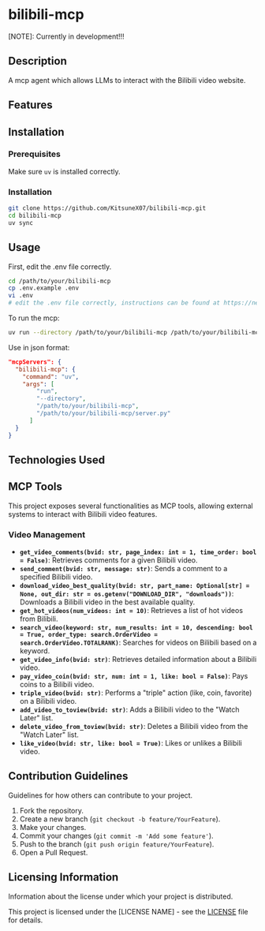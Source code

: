 # bilibili-mcp
[NOTE]: Currently in development!!!

## Description

A mcp agent which allows LLMs to interact with the Bilibili video website.

## Features


## Installation

### Prerequisites
Make sure ``uv`` is installed correctly.

### Installation
```bash
git clone https://github.com/KitsuneX07/bilibili-mcp.git
cd bilibili-mcp
uv sync
```

## Usage
First, edit the .env file correctly.
```bash
cd /path/to/your/bilibili-mcp
cp .env.example .env
vi .env
# edit the .env file correctly, instructions can be found at https://nemo2011.github.io/bilibili-api/#/get-credential
```


To run the mcp:
```bash
uv run --directory /path/to/your/bilibili-mcp /path/to/your/bilibili-mcp/server.py
```

Use in json format:
```json
"mcpServers": {
  "bilibili-mcp": {
    "command": "uv",
    "args": [
        "run",
        "--directory",
        "/path/to/your/bilibili-mcp",
        "/path/to/your/bilibili-mcp/server.py"
      ]
  }
}
```

## Technologies Used
## MCP Tools

This project exposes several functionalities as MCP tools, allowing external systems to interact with Bilibili video features.

### Video Management

*   **`get_video_comments(bvid: str, page_index: int = 1, time_order: bool = False)`**: Retrieves comments for a given Bilibili video.
*   **`send_comment(bvid: str, message: str)`**: Sends a comment to a specified Bilibili video.
*   **`download_video_best_quality(bvid: str, part_name: Optional[str] = None, out_dir: str = os.getenv("DOWNLOAD_DIR", "downloads"))`**: Downloads a Bilibili video in the best available quality.
*   **`get_hot_videos(num_videos: int = 10)`**: Retrieves a list of hot videos from Bilibili.
*   **`search_video(keyword: str, num_results: int = 10, descending: bool = True, order_type: search.OrderVideo = search.OrderVideo.TOTALRANK)`**: Searches for videos on Bilibili based on a keyword.
*   **`get_video_info(bvid: str)`**: Retrieves detailed information about a Bilibili video.
*   **`pay_video_coin(bvid: str, num: int = 1, like: bool = False)`**: Pays coins to a Bilibili video.
*   **`triple_video(bvid: str)`**: Performs a "triple" action (like, coin, favorite) on a Bilibili video.
*   **`add_video_to_toview(bvid: str)`**: Adds a Bilibili video to the "Watch Later" list.
*   **`delete_video_from_toview(bvid: str)`**: Deletes a Bilibili video from the "Watch Later" list.
*   **`like_video(bvid: str, like: bool = True)`**: Likes or unlikes a Bilibili video.


## Contribution Guidelines

Guidelines for how others can contribute to your project.

1.  Fork the repository.
2.  Create a new branch (`git checkout -b feature/YourFeature`).
3.  Make your changes.
4.  Commit your changes (`git commit -m 'Add some feature'`).
5.  Push to the branch (`git push origin feature/YourFeature`).
6.  Open a Pull Request.

## Licensing Information

Information about the license under which your project is distributed.

This project is licensed under the [LICENSE NAME] - see the [LICENSE](LICENSE) file for details.
